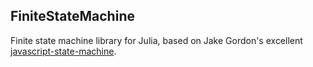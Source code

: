 ## FiniteStateMachine

Finite state machine library for Julia, based on Jake Gordon's excellent [javascript-state-machine](https://github.com/jakesgordon/javascript-state-machine).

